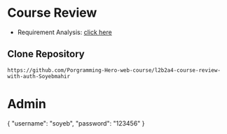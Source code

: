 # Course Review

- Requirement Analysis: [click here](https://docs.google.com/document/d/1e9IsrlrDxMM7Y5-lInUfd6JUDeffNTVa_uf-X77LaOg/edit?usp=sharing)

## Clone Repository

```
https://github.com/Porgramming-Hero-web-course/l2b2a4-course-review-with-auth-Soyebmahir
```

# Admin

{
"username": "soyeb",
"password": "123456"
}
